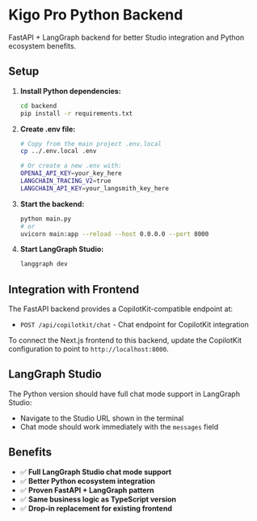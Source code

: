 # Kigo Pro Python Backend

FastAPI + LangGraph backend for better Studio integration and Python ecosystem benefits.

## Setup

1. **Install Python dependencies:**

   ```bash
   cd backend
   pip install -r requirements.txt
   ```

2. **Create .env file:**

   ```bash
   # Copy from the main project .env.local
   cp ../.env.local .env

   # Or create a new .env with:
   OPENAI_API_KEY=your_key_here
   LANGCHAIN_TRACING_V2=true
   LANGCHAIN_API_KEY=your_langsmith_key_here
   ```

3. **Start the backend:**

   ```bash
   python main.py
   # or
   uvicorn main:app --reload --host 0.0.0.0 --port 8000
   ```

4. **Start LangGraph Studio:**
   ```bash
   langgraph dev
   ```

## Integration with Frontend

The FastAPI backend provides a CopilotKit-compatible endpoint at:

- `POST /api/copilotkit/chat` - Chat endpoint for CopilotKit integration

To connect the Next.js frontend to this backend, update the CopilotKit configuration to point to `http://localhost:8000`.

## LangGraph Studio

The Python version should have full chat mode support in LangGraph Studio:

- Navigate to the Studio URL shown in the terminal
- Chat mode should work immediately with the `messages` field

## Benefits

- ✅ **Full LangGraph Studio chat mode support**
- ✅ **Better Python ecosystem integration**
- ✅ **Proven FastAPI + LangGraph pattern**
- ✅ **Same business logic as TypeScript version**
- ✅ **Drop-in replacement for existing frontend**
